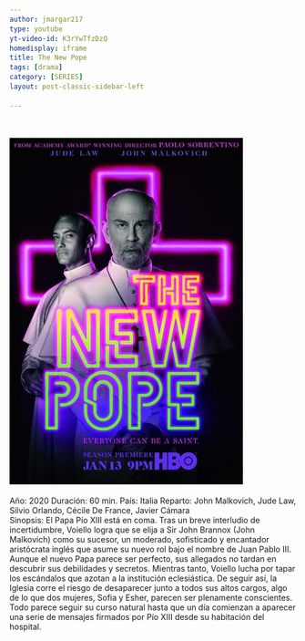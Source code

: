 ```yaml
---
author: jmargar217
type: youtube
yt-video-id: K3rYwTfzDzQ
homedisplay: iframe
title: The New Pope
tags: [drama]
category: [SERIES]
layout: post-classic-sidebar-left

---
```

<br>   
<br> 
<img class="featimg" src="../img/the_new_pope.jpg" alt="The New Pope">
<br>   
<br> 
Año: 2020  
Duración: 60 min.  
País: Italia  
Reparto: John Malkovich, Jude Law, Silvio Orlando, Cécile De France, Javier Cámara
<br>
Sinopsis: 
El Papa Pío XIII está en coma. Tras un breve interludio de incertidumbre, Voiello logra que se elija a Sir John Brannox (John Malkovich) como su sucesor, un moderado, sofisticado y encantador aristócrata inglés que asume su nuevo rol bajo el nombre de Juan Pablo III. Aunque el nuevo Papa parece ser perfecto, sus allegados no tardan en descubrir sus debilidades y secretos. Mientras tanto, Voiello lucha por tapar los escándalos que azotan a la institución eclesiástica. De seguir así, la Iglesia corre el riesgo de desaparecer junto a todos sus altos cargos, algo de lo que dos mujeres, Sofia y Esher, parecen ser plenamente conscientes. 
Todo parece seguir su curso natural hasta que un día comienzan a aparecer una serie de mensajes firmados por Pío XIII desde su habitación del hospital. 